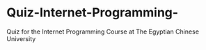 # Quiz-Internet-Programming-

Quiz for the Internet Programming Course at The Egyptian Chinese University
